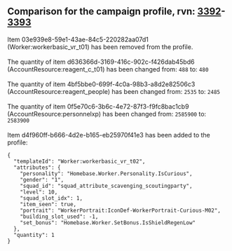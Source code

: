 ## Comparison for the campaign profile, rvn: [3392](https://github.com/PRO100KatYT/FortniteProfileRevisions/tree/main/profiles/campaign/3392%20campaign.json)-[3393](https://github.com/PRO100KatYT/FortniteProfileRevisions/tree/main/profiles/campaign/3393%20campaign.json)

Item 03e939e8-59e1-43ae-84c5-220282aa07d1 (Worker:workerbasic_vr_t01) has been removed from the profile.
<br><br>
The quantity of item d636366d-3169-416c-902c-f426dab45bd6 (AccountResource:reagent_c_t01) has been changed from: `488` to: `480`
<br><br>
The quantity of item 4bf5bbe0-699f-4c0a-98b3-a8d2e82506c3 (AccountResource:reagent_people) has been changed from: `2535` to: `2485`
<br><br>
The quantity of item 0f5e70c6-3b6c-4e72-87f3-f9fc8bac1cb9 (AccountResource:personnelxp) has been changed from: `2585900` to: `2583900`
<br><br>
Item d4f960ff-b666-4d2e-b165-eb25970f41e3 has been added to the profile:

```
{
  "templateId": "Worker:workerbasic_vr_t02",
  "attributes": {
    "personality": "Homebase.Worker.Personality.IsCurious",
    "gender": "1",
    "squad_id": "squad_attribute_scavenging_scoutingparty",
    "level": 10,
    "squad_slot_idx": 1,
    "item_seen": true,
    "portrait": "WorkerPortrait:IconDef-WorkerPortrait-Curious-M02",
    "building_slot_used": -1,
    "set_bonus": "Homebase.Worker.SetBonus.IsShieldRegenLow"
  },
  "quantity": 1
}
```

<br><br>
